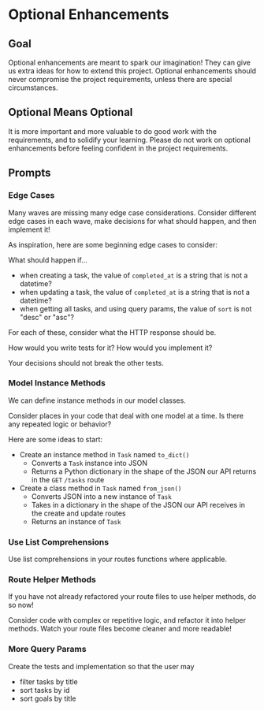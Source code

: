 # Optional Enhancements

## Goal

Optional enhancements are meant to spark our imagination! They can give us extra ideas for how to extend this project. Optional enhancements should never compromise the project requirements, unless there are special circumstances.

## Optional Means Optional

It is more important and more valuable to do good work with the requirements, and to solidify your learning. Please do not work on optional enhancements before feeling confident in the project requirements.

## Prompts

### Edge Cases

Many waves are missing many edge case considerations. Consider different edge cases in each wave, make decisions for what should happen, and then implement it!

As inspiration, here are some beginning edge cases to consider:

What should happen if...

- when creating a task, the value of `completed_at` is a string that is not a datetime?
- when updating a task, the value of `completed_at` is a string that is not a datetime?
- when getting all tasks, and using query params, the value of `sort` is not "desc" or "asc"?

For each of these, consider what the HTTP response should be.

How would you write tests for it? How would you implement it?

Your decisions should not break the other tests.

### Model Instance Methods

We can define instance methods in our model classes.

Consider places in your code that deal with one model at a time. Is there any repeated logic or behavior?

Here are some ideas to start:

- Create an instance method in `Task` named `to_dict()`
    - Converts a `Task` instance into JSON
    - Returns a Python dictionary in the shape of the JSON our API returns in the `GET` `/tasks` route
- Create a class method in `Task` named `from_json()`
    - Converts JSON into a new instance of `Task`
    - Takes in a dictionary in the shape of the JSON our API receives in the create and update routes
    - Returns an instance of `Task` 

### Use List Comprehensions

Use list comprehensions in your routes functions where applicable.

### Route Helper Methods

If you have not already refactored your route files to use helper methods, do so now!

Consider code with complex or repetitive logic, and refactor it into helper methods. Watch your route files become cleaner and more readable!

### More Query Params

Create the tests and implementation so that the user may

- filter tasks by title
- sort tasks by id
- sort goals by title
